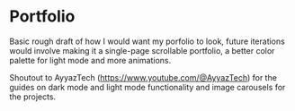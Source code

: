 # Portfolio

Basic rough draft of how I would want my porfolio to look, future iterations would involve making it a single-page scrollable portfolio, a better color palette for light mode and more animations. 

Shoutout to AyyazTech (https://www.youtube.com/@AyyazTech) for the guides on dark mode and light mode functionality and image carousels for the projects.
